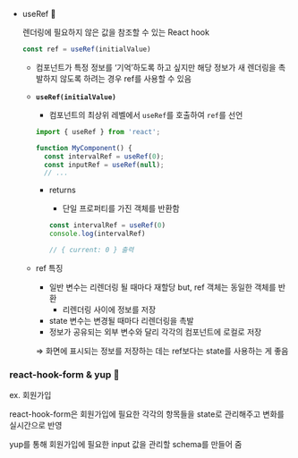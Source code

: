 - useRef 🍠
    
    렌더링에 필요하지 않은 값을 참조할 수 있는 React hook
    
    ```jsx
    const ref = useRef(initialValue)
    ```
    
    - 컴포넌트가 특정 정보를 ‘기억’하도록 하고 싶지만 해당 정보가 새 렌더링을 촉발하지 않도록 하려는 경우 ref를 사용할 수 있음
    - **`useRef(initialValue)`**
        - 컴포넌트의 최상위 레벨에서 `useRef`를 호출하여 `ref`를 선언
        
        ```jsx
        import { useRef } from 'react';
        
        function MyComponent() {
          const intervalRef = useRef(0);
          const inputRef = useRef(null);
          // ...
        ```
        
        - returns
            - 단일 프로퍼티를 가진 객체를 반환함
            
            ```jsx
            const intervalRef = useRef(0)
            console.log(intervalRef)
            
            // { current: 0 } 출력
            ```
            
    
    - ref 특징
        - 일반 변수는 리렌더링 될 때마다 재할당 but, ref 객체는 동일한 객체를 반환
            - 리렌더링 사이에 정보를 저장
        - state 변수는 변경될 때마다 리렌더링을 촉발
        - 정보가 공유되는 외부 변수와 달리 각각의 컴포넌트에 로컬로 저장
        
        ⇒ 화면에 표시되는 정보를 저장하는 데는 ref보다는 state를 사용하는 게 좋음

### react-hook-form & yup 🍠

ex. 회원가입

react-hook-form은  회원가입에 필요한 각각의 항목들을 state로 관리해주고 변화를 실시간으로 반영

yup를 통해 회원가입에 필요한 input 값을 관리할 schema를 만들어 줌